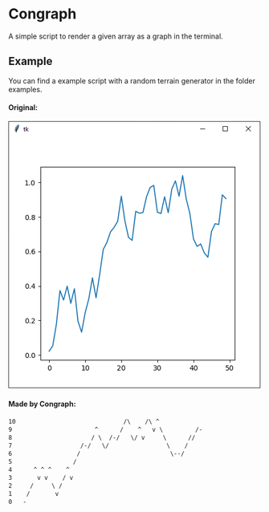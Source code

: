 # Congraph
A simple script to render a given array as a graph in the terminal.

## Example
You can find a example script with a random terrain generator in the folder examples.

#### Original:

![alt text](https://github.com/Flederossi/Congraph/blob/main/Screen.png)

#### Made by Congraph:
```
10	                            /\    /\ ^            
9	                    ^      /    ^   v \         /-
8	                   / \  /-/   \/ v     \      //  
7	                /-/   \/                \    /    
6	               /                         \--/     
5	              /                                   
4	   ^ ^ ^    ^                                     
3	    v v    / v                                    
2	  /     \ /                                       
1	 /       v                                        
0	-                                                 
```
